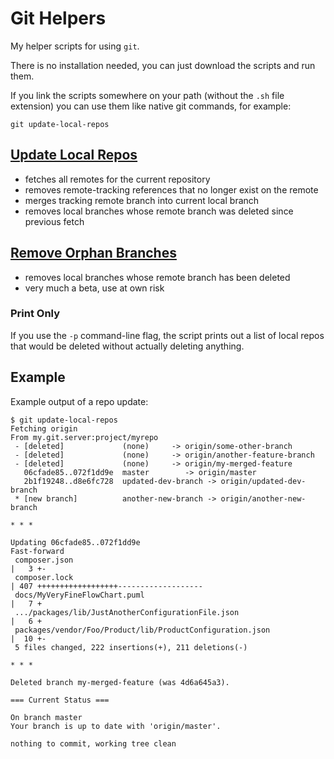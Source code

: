 # Git Helpers

My helper scripts for using `git`.

There is no installation needed, you can just download the scripts and run them.

If you link the scripts somewhere on your path (without the `.sh` file extension) you can use them like native git commands, for example:

```shellsession
git update-local-repos
```

## [Update Local Repos](git-update-local-repos.sh)

- fetches all remotes for the current repository
- removes remote-tracking references that no longer exist on the remote
- merges tracking remote branch into current local branch
- removes local branches whose remote branch was deleted since previous fetch

## [Remove Orphan Branches](git-remove-orphan-branches.sh)

- removes local branches whose remote branch has been deleted
- very much a beta, use at own risk

### Print Only

If you use the `-p` command-line flag, the script prints out a list of local repos that would be deleted without actually deleting anything.

## Example

Example output of a repo update:

```shellsession
$ git update-local-repos
Fetching origin
From my.git.server:project/myrepo
 - [deleted]             (none)     -> origin/some-other-branch
 - [deleted]             (none)     -> origin/another-feature-branch
 - [deleted]             (none)     -> origin/my-merged-feature
   06cfade85..072f1dd9e  master        -> origin/master
   2b1f19248..d8e6fc728  updated-dev-branch -> origin/updated-dev-branch
 * [new branch]          another-new-branch -> origin/another-new-branch

* * *

Updating 06cfade85..072f1dd9e
Fast-forward
 composer.json                                                                 |   3 +-
 composer.lock                                                                 | 407 ++++++++++++++++++-------------------
 docs/MyVeryFineFlowChart.puml                                                 |   7 +
 .../packages/lib/JustAnotherConfigurationFile.json                            |   6 +
 packages/vendor/Foo/Product/lib/ProductConfiguration.json                     |  10 +-
 5 files changed, 222 insertions(+), 211 deletions(-)

* * *

Deleted branch my-merged-feature (was 4d6a645a3).

=== Current Status ===

On branch master
Your branch is up to date with 'origin/master'.

nothing to commit, working tree clean
```
